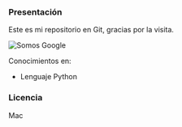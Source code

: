 ### Presentación

Este es mi repositorio en Git, gracias por la visita.

![Somos Google](https://i.blogs.es/6f44dd/google-2015-1/1366_2000.jpg)

Conocimientos en:
- Lenguaje Python

### Licencia 
Mac